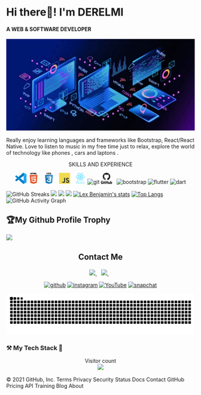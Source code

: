   # Hi there👋! I'm DERELMI
#### A WEB & SOFTWARE DEVELOPER
![WEB & SOFTWARE DEVELOPER](https://github.com/Derelmi/Derelmi/blob/main/programming-web-banner-best-languages-260nw-1676060566%20(2).jpg)

Really enjoy learning languages and frameworks like Bootstrap, React/React Native. Love to listen to music in my free time just to relax, explore the world of technology like phones , cars and laptons .

<p align="center">SKILLS AND EXPERIENCE 
<!--   * ☀ REACT
  * 📱 JS 
  * 💻 HTML
  * 🎨 CSS 
  * 🛠 PHP
  * 🎮 PY -->
  
  <p align="center">
   <img src="https://raw.githubusercontent.com/github/explore/80688e429a7d4ef2fca1e82350fe8e3517d3494d/topics/visual-studio-code/visual-studio-code.png" alt="Visual Studio Code" width="30" >
<img src="https://raw.githubusercontent.com/devicons/devicon/master/icons/html5/html5-original-wordmark.svg" alt="html5" width="30" >&nbsp;&nbsp; 
  <img src="https://raw.githubusercontent.com/devicons/devicon/master/icons/css3/css3-original-wordmark.svg" alt="css3" width="30" >&nbsp;&nbsp; 
<img src="https://raw.githubusercontent.com/devicons/devicon/master/icons/javascript/javascript-original.svg" alt="javascript" width="30" >&nbsp;&nbsp; 
  <img src="https://raw.githubusercontent.com/devicons/devicon/master/icons/react/react-original-wordmark.svg" alt="react" width="30"/> 
  <img src="https://www.vectorlogo.zone/logos/git-scm/git-scm-icon.svg" alt="git" width="30" > 
  <img src="https://raw.githubusercontent.com/devicons/devicon/master/icons/github/github-original-wordmark.svg" alt="mysql" width="30" >&nbsp;&nbsp;
  <img src="https://cdn.jsdelivr.net/gh/devicons/devicon/icons/bootstrap/bootstrap-original-wordmark.svg"  alt="bootstrap" width="30" />
  <img src="https://cdn.jsdelivr.net/gh/devicons/devicon/icons/flutter/flutter-original.svg"  alt="flutter" width="30" />
  <img src="https://cdn.jsdelivr.net/gh/devicons/devicon/icons/dart/dart-original.svg" alt="dart" width="30" />
</p>


![GitHub Streaks](http://github-readme-streak-stats.herokuapp.com?user=Derelmi&theme=dracula&hide_border=true)
![](https://github-profile-summary-cards.vercel.app/api/cards/profile-details?username=Derelmi&theme=github_dark)
![](https://github-profile-summary-cards.vercel.app/api/cards/most-commit-language?username=Derelmi&theme=github_dark)
![](https://github-profile-summary-cards.vercel.app/api/cards/repos-per-language?username=Derelmi&theme=github_dark)
[![Lex Benjamin's stats](https://github-readme-stats.vercel.app/api?username=Derelmi&show_icons=true&theme=github_dark)](https://github.com/Derelmi)
[![Top Langs](https://github-readme-stats.vercel.app/api/top-langs/?username=Derelmi&layout=compact&langs_count=10&theme=github_dark&hide_border=true&count-private=true)](https://github.com/Derelmi)
![GitHub Activity Graph](https://activity-graph.herokuapp.com/graph?username=Derelmi&theme=dracula)  

 <h2>🏆My Github Profile Trophy</h2>
<img width=800 src="https://github-profile-trophy.vercel.app/?username=Derelmi&column=8&theme=gruvbox&no-frame=false"/>

## <p align= "center"> Contact Me </p>
<p align= "center">
 <a href="mailto:richardnjom12@gmail.com?subject=REQUEST">
    <img src="https://img.shields.io/badge/Gmail-D14836?style=for-the-badge&logo=gmail&logoColor=white" />
  </a>&nbsp;&nbsp;
<!--   <a href="https://t.me/sayaprayer">
    <img src="https://img.shields.io/badge/Telegram-2CA5E0?style=for-the-badge&logo=telegram&logoColor=white" />        
  </a>&nbsp;&nbsp; -->
 <a href="https://wa.me/+233500018787">
    <img src="https://img.shields.io/badge/WhatsApp-25D366?style=for-the-badge&logo=whatsapp&logoColor=white" />        
  </a>&nbsp;&nbsp;
</p>

[ <p align="center"><img src='https://cdn.jsdelivr.net/npm/simple-icons@3.0.1/icons/github.svg' alt='github' height='40'>](https://github.com/Derelmi)  [<img src='https://cdn.jsdelivr.net/npm/simple-icons@3.0.1/icons/instagram.svg' alt='instagram' height='40'>](https://www.instagram.com/de_rel_mi/)  [<img src='https://cdn.jsdelivr.net/npm/simple-icons@3.0.1/icons/youtube.svg' alt='YouTube' height='40'>](https://www.youtube.com/channel/De_Rel_Mi)  [<img src='https://cdn.jsdelivr.net/npm/simple-icons@3.0.1/icons/snapchat.svg' alt='snapchat' height='40' >](chukwu-derelmi)

![Snake animation](https://github.com/GuillaumeFalourd/GuillaumeFalourd/blob/output/github-contribution-grid-snake.svg)
<h3 align="left"> ⚒ My Tech Stack 🎇</h3>


<p align="center"> 
  Visitor count<br>
<!--   <img src="https://profile-counter.glitch.me/daweedkob/count.svg" /> -->
 <img src="https://profile-counter.glitch.me/Derelmi/count.svg" />
</p>
 
© 2021 GitHub, Inc.
Terms
Privacy
Security
Status
Docs
Contact GitHub
Pricing
API
Training
Blog
About
